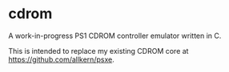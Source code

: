 # cdrom
A work-in-progress PS1 CDROM controller emulator written in C.

This is intended to replace my existing CDROM core at https://github.com/allkern/psxe. 

